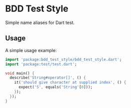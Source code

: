 # BDD Test Style

Simple name aliases for Dart test.

## Usage

A simple usage example:

```dart
import 'package:bdd_test_style/bdd_test_style.dart';
import 'package:test/test.dart';

void main() {
  describe('String#operator[]', () {
    it('should give character at supplied index', () {
      expect('S', equals('String'[0]));
    });
  });
}
```
